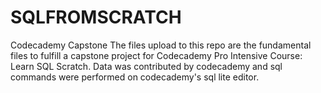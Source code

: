 # SQLFROMSCRATCH
Codecademy Capstone 
The files upload to this repo are the fundamental files to fulfill a capstone project for Codecademy Pro Intensive Course: Learn SQL
Scratch. 
Data was contributed by codecademy and sql commands were performed on codecademy's sql lite editor.
